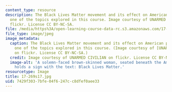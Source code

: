 ```yaml
---
content_type: resource
description: The Black Lives Matter movement and its effect on American politics is
  one of the topics explored in this course. Image courtesy of UNARMED CIVILIAN on
  flickr. License CC BY-NC-SA.
file: /media/https%3A/open-learning-course-data-rc.s3.amazonaws.com/17-269-race-ethnicity-and-american-politics-spring-2017/7429f3037bfe04f6247cc8dfef0aee33_17-269s17.jpg
file_type: image/jpeg
image_metadata:
  caption: The Black Lives Matter movement and its effect on American politics is
    one of the topics explored in this course. (Image courtesy of [UNARMED CIVILIAN](https://www.flickr.com/photos/unarmedcivilian/17062674520/in/photolist-rZLEFs-psZpBE-oSJ4CJ-qnGt3A-psZpwE-ptdRyn-q8q52U-q8yFwz-q8yFCX-qpV7nL-qpYFu4-q8yCwg-qpV9Qw-qpVbdm-q8qWnA-qpV9oQ-ptdPia-psZnh9-qpYBgp-qpYANR-qnGxuw-ryNEJA-q8xab8-qpYEgx-qpYC34-psZo5b-q8q5Gm-psZo1J-qpYGxB-q8yCzT-q8yAFx-psZqdu-q8q5qE-s6sfsX-qnGuxu-oAgQaK-FzbxP4-q8yDav-q8qSvs-psZqRJ-q8q8j5-psZrUW-q8yASK-qpYAyc-q8x7pg-q8q6qA-qpNFNr-qpNDPr-q8q2My-q8q2S3/)
    on flickr. License CC BY-NC-SA.)
  credit: Image courtesy of UNARMED CIVILIAN on flickr. License CC BY-NC-SA.
  image-alt: 'A solemn-faced brown-skinned woman, seated beneath the American flag,
    holds a sign with the text: Black Lives Matter.'
resourcetype: Image
title: 17-269s17.jpg
uid: 7429f303-7bfe-04f6-247c-c8dfef0aee33
---
```

